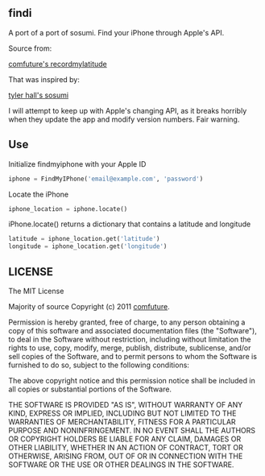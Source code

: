 findi
-------

A port of a port of sosumi. Find your iPhone through Apple's API.

Source from:

[comfuture's recordmylatitude](https://github.com/comfuture/recordmylatitude/blob/master/findmyiphone/__init__.py)

That was inspired by:

[tyler hall's sosumi](https://github.com/tylerhall/sosumi)

I will attempt to keep up with Apple's changing API, as it breaks horribly when they update the app and modify version numbers. Fair warning.

Use
-------

Initialize findmyiphone with your Apple ID

```python
iphone = FindMyIPhone('email@example.com', 'password')
```
Locate the iPhone

```python
iphone_location = iphone.locate()
```

iPhone.locate() returns a dictionary that contains a latitude and longitude

```python
latitude = iphone_location.get('latitude')
longitude = iphone_location.get('longitude')
```


LICENSE
-------

The MIT License

Majority of source Copyright (c) 2011 [comfuture](https://github.com/comfuture).

Permission is hereby granted, free of charge, to any person obtaining a copy of this software and associated documentation files (the "Software"), to deal in the Software without restriction, including without limitation the rights to use, copy, modify, merge, publish, distribute, sublicense, and/or sell copies of the Software, and to permit persons to whom the Software is furnished to do so, subject to the following conditions:

The above copyright notice and this permission notice shall be included in all copies or substantial portions of the Software.

THE SOFTWARE IS PROVIDED "AS IS", WITHOUT WARRANTY OF ANY KIND, EXPRESS OR IMPLIED, INCLUDING BUT NOT LIMITED TO THE WARRANTIES OF MERCHANTABILITY, FITNESS FOR A PARTICULAR PURPOSE AND NONINFRINGEMENT. IN NO EVENT SHALL THE AUTHORS OR COPYRIGHT HOLDERS BE LIABLE FOR ANY CLAIM, DAMAGES OR OTHER LIABILITY, WHETHER IN AN ACTION OF CONTRACT, TORT OR OTHERWISE, ARISING FROM, OUT OF OR IN CONNECTION WITH THE SOFTWARE OR THE USE OR OTHER DEALINGS IN THE SOFTWARE.

